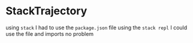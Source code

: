 # StackTrajectory

using `stack` I had to use the `package.json` file
using the `stack repl` I could use the file and imports no problem